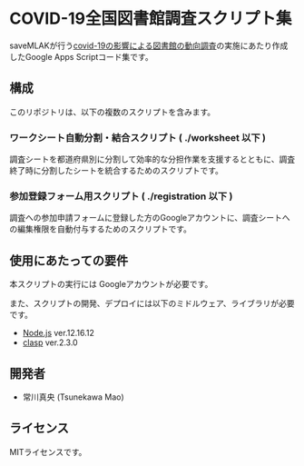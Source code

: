 # COVID-19全国図書館調査スクリプト集

saveMLAKが行う[covid-19の影響による図書館の動向調査](https://savemlak.jp/wiki/covid-19-survey)の実施にあたり作成したGoogle Apps Scriptコード集です。

## 構成

このリポジトリは、以下の複数のスクリプトを含みます。

### ワークシート自動分割・結合スクリプト ( ./worksheet 以下 )

調査シートを都道府県別に分割して効率的な分担作業を支援するとともに、調査終了時に分割したシートを統合するためのスクリプトです。

### 参加登録フォーム用スクリプト ( ./registration 以下 )

調査への参加申請フォームに登録した方のGoogleアカウントに、調査シートへの編集権限を自動付与するためのスクリプトです。

## 使用にあたっての要件

本スクリプトの実行には Googleアカウントが必要です。

また、スクリプトの開発、デプロイには以下のミドルウェア、ライブラリが必要です。

* [Node.js](https://nodejs.org/ja/) ver.12.16.12
* [clasp](https://codelabs.developers.google.com/codelabs/clasp/#0) ver.2.3.0

## 開発者
* 常川真央 (Tsunekawa Mao)

## ライセンス
MITライセンスです。
